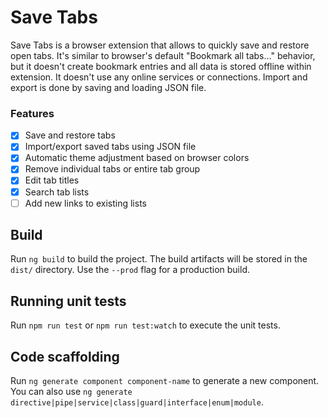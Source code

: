 # Save Tabs

Save Tabs is a browser extension that allows to quickly save and restore open tabs. It's similar to browser's default "Bookmark all tabs..." behavior, but it doesn't create bookmark entries and all data is stored offline within extension. It doesn't use any online services or connections. Import and export is done by saving and loading JSON file.

### Features

- [x] Save and restore tabs
- [x] Import/export saved tabs using JSON file
- [x] Automatic theme adjustment based on browser colors
- [x] Remove individual tabs or entire tab group
- [x] Edit tab titles
- [x] Search tab lists
- [ ] Add new links to existing lists
## Build

Run `ng build` to build the project. The build artifacts will be stored in the `dist/` directory. Use the `--prod` flag for a production build.
## Running unit tests

Run `npm run test` or `npm run test:watch` to execute the unit tests.
## Code scaffolding

Run `ng generate component component-name` to generate a new component. You can also use `ng generate directive|pipe|service|class|guard|interface|enum|module`.

